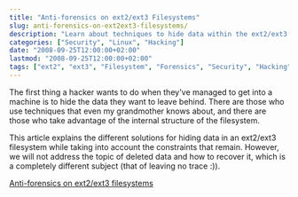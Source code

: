```yaml
---
title: "Anti-forensics on ext2/ext3 Filesystems"
slug: anti-forensics-on-ext2ext3-filesystems/
description: "Learn about techniques to hide data within the ext2/ext3 filesystem structure, exploring methods used by hackers to conceal information"
categories: ["Security", "Linux", "Hacking"]
date: "2008-09-25T12:00:00+02:00"
lastmod: "2008-09-25T12:00:00+02:00"
tags: ["ext2", "ext3", "Filesystem", "Forensics", "Security", "Hacking"]
---
```


The first thing a hacker wants to do when they've managed to get into a machine is to hide the data they want to leave behind. There are those who use techniques that even my grandmother knows about, and there are those who take advantage of the internal structure of the filesystem.

This article explains the different solutions for hiding data in an ext2/ext3 filesystem while taking into account the constraints that remain. However, we will not address the topic of deleted data and how to recover it, which is a completely different subject (that of leaving no trace :)).

[Anti-forensics on ext2/ext3 filesystems](../../../static/pdf/anti-forensics_sur_systemes_de_fichiers_ext2-ext3.pdf)
